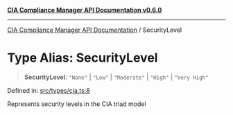 [**CIA Compliance Manager API Documentation v0.6.0**](../README.md)

***

[CIA Compliance Manager API Documentation](../globals.md) / SecurityLevel

# Type Alias: SecurityLevel

> **SecurityLevel**: `"None"` \| `"Low"` \| `"Moderate"` \| `"High"` \| `"Very High"`

Defined in: [src/types/cia.ts:8](https://github.com/Hack23/cia-compliance-manager/blob/main/src/types/cia.ts#L8)

Represents security levels in the CIA triad model
